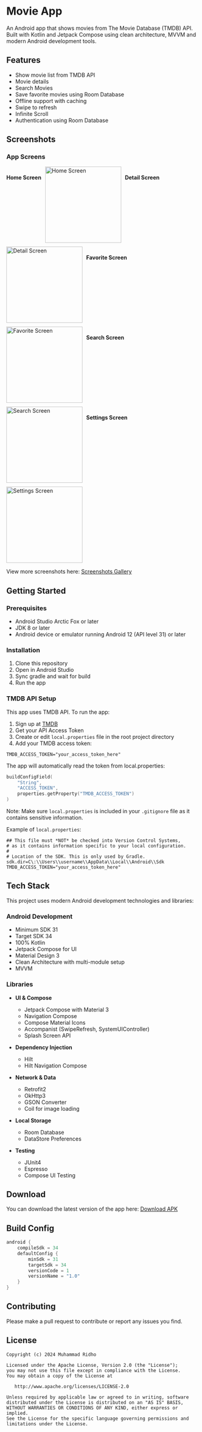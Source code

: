 # Movie App

An Android app that shows movies from The Movie Database (TMDB) API. Built with Kotlin and Jetpack Compose using clean architecture, MVVM and modern Android development tools.

## Features

- Show movie list from TMDB API
- Movie details
- Search Movies
- Save favorite movies using Room Database
- Offline support with caching
- Swipe to refresh
- Infinite Scroll
- Authentication using Room Database

## Screenshots

### App Screens
<div style="display: flex; flex-wrap: wrap; gap: 10px;">

#### Home Screen
<img src="https://firebasestorage.googleapis.com/v0/b/accesstoken-ecommerce-01.appspot.com/o/Movies%2FFavorite_Screen.png?alt=media&token=a2847ff1-58c0-44a3-8698-0a56d77650e8" width="200" alt="Home Screen"/>

#### Detail Screen
<img src="https://firebasestorage.googleapis.com/v0/b/accesstoken-ecommerce-01.appspot.com/o/Movies%2FDetail_Screen.png?alt=media&token=86edb53c-daf1-46af-a860-447ddf66797d" width="200" alt="Detail Screen"/>

#### Favorite Screen
<img src="https://firebasestorage.googleapis.com/v0/b/accesstoken-ecommerce-01.appspot.com/o/Movies%2FFavorite_Screen.png?alt=media&token=a2847ff1-58c0-44a3-8698-0a56d77650e8" width="200" alt="Favorite Screen"/>

#### Search Screen
<img src="https://firebasestorage.googleapis.com/v0/b/accesstoken-ecommerce-01.appspot.com/o/Movies%2FSearch_Screen.png?alt=media&token=289ece42-4aa9-4219-aed5-1231e696cd5a" width="200" alt="Search Screen"/>

#### Settings Screen
<img src="https://firebasestorage.googleapis.com/v0/b/accesstoken-ecommerce-01.appspot.com/o/Movies%2FSettings_Screen.png?alt=media&token=bdd5d07a-beb0-4b9d-bbf8-ac277ab329d7" width="200" alt="Settings Screen"/>

</div>

View more screenshots here:
[Screenshots Gallery](https://drive.google.com/drive/folders/1lNG7YRV6-0IvXEp9ubUpsdc-W517Msd2)

## Getting Started

### Prerequisites
- Android Studio Arctic Fox or later
- JDK 8 or later
- Android device or emulator running Android 12 (API level 31) or later

### Installation
1. Clone this repository
2. Open in Android Studio
3. Sync gradle and wait for build
4. Run the app

### TMDB API Setup
This app uses TMDB API. To run the app:
1. Sign up at [TMDB](https://www.themoviedb.org/)
2. Get your API Access Token
3. Create or edit `local.properties` file in the root project directory
4. Add your TMDB access token:
```properties
TMDB_ACCESS_TOKEN="your_access_token_here"
```

The app will automatically read the token from local.properties:
```kotlin
buildConfigField(
    "String",
    "ACCESS_TOKEN",
    properties.getProperty("TMDB_ACCESS_TOKEN")
)
```

Note: Make sure `local.properties` is included in your `.gitignore` file as it contains sensitive information.

Example of `local.properties`:
```properties
## This file must *NOT* be checked into Version Control Systems,
# as it contains information specific to your local configuration.
#
# Location of the SDK. This is only used by Gradle.
sdk.dir=C\:\\Users\\username\\AppData\\Local\\Android\\Sdk
TMDB_ACCESS_TOKEN="your_access_token_here"
```

## Tech Stack

This project uses modern Android development technologies and libraries:

### Android Development
- Minimum SDK 31
- Target SDK 34
- 100% Kotlin
- Jetpack Compose for UI
- Material Design 3
- Clean Architecture with multi-module setup
- MVVM

### Libraries
- **UI & Compose**
  - Jetpack Compose with Material 3
  - Navigation Compose
  - Compose Material Icons
  - Accompanist (SwipeRefresh, SystemUIController)
  - Splash Screen API

- **Dependency Injection**
  - Hilt
  - Hilt Navigation Compose

- **Network & Data**
  - Retrofit2
  - OkHttp3
  - GSON Converter
  - Coil for image loading

- **Local Storage**
  - Room Database
  - DataStore Preferences

- **Testing**
  - JUnit4
  - Espresso
  - Compose UI Testing

## Download

You can download the latest version of the app here:
[Download APK](https://github.com/edo6661/Movies_Android/releases/download/v1.0.0/app-debug.apk)

## Build Config

```gradle
android {
    compileSdk = 34
    defaultConfig {
        minSdk = 31
        targetSdk = 34
        versionCode = 1
        versionName = "1.0"
    }
}
```

## Contributing

Please make a pull request to contribute or report any issues you find.

## License

```
Copyright (c) 2024 Muhammad Ridho

Licensed under the Apache License, Version 2.0 (the "License");
you may not use this file except in compliance with the License.
You may obtain a copy of the License at

   http://www.apache.org/licenses/LICENSE-2.0

Unless required by applicable law or agreed to in writing, software
distributed under the License is distributed on an "AS IS" BASIS,
WITHOUT WARRANTIES OR CONDITIONS OF ANY KIND, either express or implied.
See the License for the specific language governing permissions and
limitations under the License.
```
